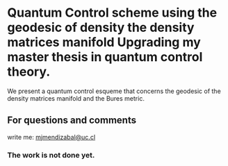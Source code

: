 # Quantum Control scheme using the geodesic of density the density matrices manifold Upgrading my master thesis in quantum control theory. 

We present a quantum control esqueme that concerns the geodesic of the density matrices manifold and the Bures metric. 

## For questions and comments
write me: 
mjmendizabal@uc.cl

### The work is not done yet. 

